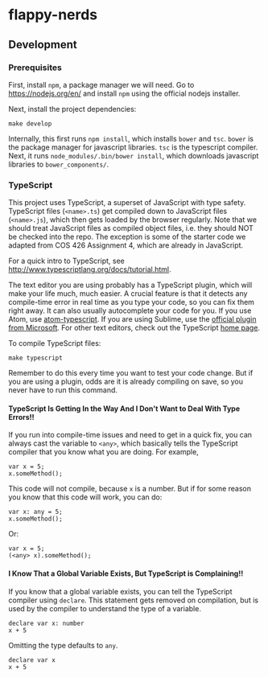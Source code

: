 # flappy-nerds

## Development
### Prerequisites
First, install `npm`, a package manager we will need. Go to https://nodejs.org/en/ and install `npm` using the official nodejs installer.

Next, install the project dependencies:
```
make develop
```

Internally, this first runs `npm install`, which installs `bower` and `tsc`. `bower` is the package manager for javascript libraries. `tsc` is the typescript compiler. Next, it runs `node_modules/.bin/bower install`, which downloads javascript libraries to `bower_components/`.


### TypeScript
This project uses TypeScript, a superset of JavaScript with type safety. TypeScript files (`<name>.ts`) get compiled down to JavaScript files (`<name>.js`), which then gets loaded by the browser regularly. Note that we should treat JavaScript files as compiled object files, i.e. they should NOT be checked into the repo. The exception is some of the starter code we adapted from COS 426 Assignment 4, which are already in JavaScript.

For a quick intro to TypeScript, see http://www.typescriptlang.org/docs/tutorial.html.

The text editor you are using probably has a TypeScript plugin, which will make your life much, much easier. A crucial feature is that it detects any compile-time error in real time as you type your code, so you can fix them right away. It can also usually autocomplete your code for you. If you use Atom, use [atom-typescript](https://atom.io/packages/atom-typescript). If you are using Sublime, use the [official plugin from Microsoft](https://github.com/Microsoft/TypeScript-Sublime-Plugin). For other text editors, check out the TypeScript [home page](http://www.typescriptlang.org/).

To compile TypeScript files:
```
make typescript
```

Remember to do this every time you want to test your code change. But if you are using a plugin, odds are it is already compiling on save, so you never have to run this command.

#### TypeScript Is Getting In the Way And I Don't Want to Deal With Type Errors!!

If you run into compile-time issues and need to get in a quick fix, you can always cast the variable to `<any>`, which basically tells the TypeScript compiler that you know what you are doing. For example,

```
var x = 5;
x.someMethod();
```

This code will not compile, because `x` is a number. But if for some reason you know that this code will work, you can do:

```
var x: any = 5;
x.someMethod();
```

Or:

```
var x = 5;
(<any> x).someMethod();
```

#### I Know That a Global Variable Exists, But TypeScript is Complaining!!
If you know that a global variable exists, you can tell the TypeScript compiler using `declare`. This statement gets removed on compilation, but is used by the compiler to understand the type of a variable.

```
declare var x: number
x + 5
```

Omitting the type defaults to `any`.
```
declare var x
x + 5
```
